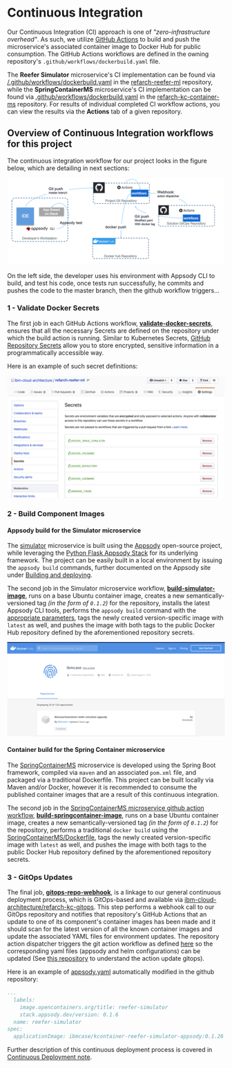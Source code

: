 # Continuous Integration

Our Continuous Integration (CI) approach is one of _"zero-infrastructure overhead"_. As such, we utilize [GitHub Actions](https://github.com/features/actions) to build and push the microservice's associated container image to Docker Hub for public consumption.  The GitHub Actions workflows are defined in the owning repository's `.github/workflows/dockerbuild.yaml` file.

The **Reefer Simulator** microservice's CI implementation can be found via [/.github/workflows/dockerbuild.yaml](https://github.com/ibm-cloud-architecture/refarch-reefer-ml/blob/master/.github/workflows/dockerbuild.yaml) in the [refarch-reefer-ml](https://github.com/ibm-cloud-architecture/refarch-reefer-ml/) repository, while the **SpringContainerMS** microservice's CI implementation can be found via [.github/workflows/dockerbuild.yaml](https://github.com/ibm-cloud-architecture/refarch-kc-container-ms/blob/master/.github/workflows/dockerbuild.yaml) in the [refarch-kc-container-ms](https://github.com/ibm-cloud-architecture/refarch-kc-container-ms/) repository. For results of individual completed CI workflow actions, you can view the results via the **Actions** tab of a given repository.

## Overview of Continuous Integration workflows for this project

The continuous integration workflow for our project looks in the figure below, which are detailing in next sections:

![CI main](images/ci-main.png)

On the left side, the developer uses his environment with Appsody CLI to build, and test his code, once tests run successfully, he commits and pushes the code to the master branch, then the github workflow triggers...

### 1 - Validate Docker Secrets

The first job in each GitHub Actions workflow, **[validate-docker-secrets](https://github.com/ibm-cloud-architecture/refarch-reefer-ml/blob/df754fa54f4a41b85e93a8f059977bdaccd67ddc/.github/workflows/dockerbuild.yaml#L18-L52)**, ensures that all the necessary Secrets are defined on the repository under which the build action is running. Similar to Kubernetes Secrets, [GitHub Repository Secrets](https://help.github.com/en/actions/automating-your-workflow-with-github-actions/creating-and-using-encrypted-secrets) allow you to store encrypted, sensitive information in a programmatically accessible way.

Here is an example of such secret definitions:

![Gihub Secrets](images/github-secrets.png)

### 2 - Build Component Images

#### Appsody build for the Simulator microservice

The [simulator](https://github.com/ibm-cloud-architecture/refarch-reefer-ml/tree/master/simulator) microservice is built using the [Appsody](https://appsody.dev) open-source project, while leveraging the [Python Flask Appsody Stack](https://github.com/appsody/stacks/tree/master/incubator/python-flask) for its underlying framework.  The project can be easily built in a local environment by issuing the `appsody build` commands, further documented on the Appsody site under [Building and deploying](https://appsody.dev/docs/using-appsody/building-and-deploying).

The second job in the Simulator microservice workflow, **[build-simulator-image](https://github.com/ibm-cloud-architecture/refarch-reefer-ml/blob/df754fa54f4a41b85e93a8f059977bdaccd67ddc/.github/workflows/dockerbuild.yaml#L53)**, runs on a base Ubuntu container image, creates a new semantically-versioned tag _(in the form of `0.1.2`)_ for the repository, installs the latest Appsody CLI tools, performs the `appsody build` command with the [appropriate parameters](https://appsody.dev/docs/using-appsody/building-and-deploying#building-your-runtime-docker-image-with-appsody), tags the newly created version-specific image with `latest` as well, and pushes the image with both tags to the public Docker Hub repository defined by the aforementioned repository secrets.

![Docker hub repository](images/dockerhub-repo.png)

#### Container build for the Spring Container microservice

The [SpringContainerMS](https://github.com/ibm-cloud-architecture/refarch-kc-container-ms/tree/master/SpringContainerMS) microservice is developed using the Spring Boot framework, compiled via `maven` and an associated `pom.xml` file, and packaged via a traditional Dockerfile. This project can be built locally via Maven and/or Docker, however it is recommended to consume the published container images that are a result of this continuous integration.

The second job in the [SpringContainerMS microservice github action workflow](https://github.com/ibm-cloud-architecture/refarch-kc-container-ms/blob/master/.github/workflows/dockerbuild.yaml), **[build-springcontainer-image](https://github.com/ibm-cloud-architecture/refarch-kc-container-ms/blob/f79821a3f6eeaa5b52048ef2a2aa32bdc5f58dd5/.github/workflows/dockerbuild.yaml#L48-L95)**, runs on a base Ubuntu container image, creates a new semantically-versioned tag _(in the form of `0.1.2`)_ for the repository, performs a traditional `docker build` using the [SpringContainerMS/Dockerfile](https://github.com/ibm-cloud-architecture/refarch-kc-container-ms/blob/master/SpringContainerMS/Dockerfile), tags the newly created version-specific image with `latest` as well, and pushes the image with both tags to the public Docker Hub repository defined by the aforementioned repository secrets.

### 3 - GitOps Updates

The final job, **[gitops-repo-webhook](https://github.com/ibm-cloud-architecture/refarch-kc-container-ms/blob/f79821a3f6eeaa5b52048ef2a2aa32bdc5f58dd5/.github/workflows/dockerbuild.yaml#L96-L104)**, is a linkage to our general continuous deployment process, which is GitOps-based and available via [ibm-cloud-architecture/refarch-kc-gitops](https://github.com/ibm-cloud-architecture/refarch-kc-gitops). This step performs a webhook call to our GitOps repository and notifies that repository's GitHub Actions that an update to one of its component's container images has been made and it should scan for the latest version of all the known container images and update the associated YAML files for environment updates. The repository action dispatcher triggers the git action workflow as defined [here](https://github.com/ibm-cloud-architecture/refarch-kc-gitops/blob/master/.github/workflows/update-gitops-deployments-(eda-integration).yaml) so the corresponding yaml files (appsody and helm configurations) can be updated (See [this repository](https://github.com/ibm-cloud-architecture/actions-update-gitops) to understand the action update gitops).

Here is an example of [appsody.yaml](https://github.com/ibm-cloud-architecture/refarch-kc-gitops/blob/eda-integration/gse-eda-demos.us-east.containers.appdomain.cloud/reefersimulator/appsody/app-deploy.yaml) automatically modified in the github repository:

```yaml
...
  labels:
    image.opencontainers.org/title: reefer-simulator
    stack.appsody.dev/version: 0.1.6
  name: reefer-simulator
spec:
  applicationImage: ibmcase/kcontainer-reefer-simulator-appsody:0.1.26
```

Further description of this continuous deployment process is covered in [Continuous Deployment note](cd.md).
